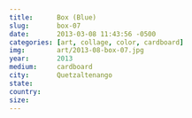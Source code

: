 ```yaml
---
title:  	Box (Blue)
slug:		box-07
date:   	2013-03-08 11:43:56 -0500
categories: [art, collage, color, cardboard]
img:		art/2013-08-box-07.jpg
year:		2013
medium:		cardboard
city:		Quetzaltenango
state:
country:
size:
---
```

